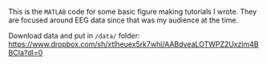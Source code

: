 This is the `MATLAB` code for some basic figure making tutorials I wrote. They are focused around EEG data since that was my audience at the time. 


Download data and put in `/data/` folder: https://www.dropbox.com/sh/xtlheuex5rk7whl/AABdveaLOTWPZ2Uxzlm4BBCIa?dl=0
